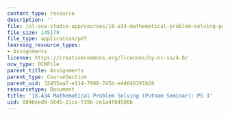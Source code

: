 ```yaml
---
content_type: resource
description: ''
file: /ol-ocw-studio-app/courses/18-a34-mathematical-problem-solving-putnam-seminar-fall-2018/0846eed9564521caf39bce1a4f84586b_MIT18_A34F18PS3.pdf
file_size: 145179
file_type: application/pdf
learning_resource_types:
- Assignments
license: https://creativecommons.org/licenses/by-nc-sa/4.0/
ocw_type: OCWFile
parent_title: Assignments
parent_type: CourseSection
parent_uid: 32455aa7-e114-7908-745b-e44648391b28
resourcetype: Document
title: '18.A34 Mathematical Problem Solving (Putnam Seminar): PS 3'
uid: 0846eed9-5645-21ca-f39b-ce1a4f84586b
---
```

